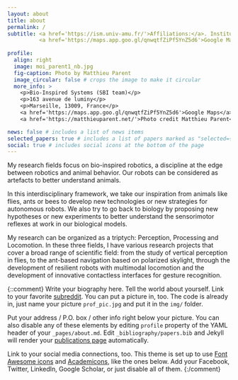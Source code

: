 ```yaml
---
layout: about
title: about
permalink: /
subtitle: <a href='https://ism.univ-amu.fr/'>Affiliations:</a>. Institute of Movement Sciences, Marseille, France.
          <a href='https://maps.app.goo.gl/qnwqtfZiPf5YnZ5d6'>Google Maps</a>
          
profile:
  align: right
  image: moi_parent1_nb.jpg
  fig-caption: Photo by Matthieu Parent
  image_circular: false # crops the image to make it circular
  more_info: >
    <p>Bio-Inspired Systems (SBI team)</p>
    <p>163 avenue de luminy</p>
    <p>Marseille, 13009, France</p>
    <a href='https://maps.app.goo.gl/qnwqtfZiPf5YnZ5d6'>Google Maps</a>
    <a href='https://matthieuparent.net/'>Photo credit Matthieu Parent</a>

news: false # includes a list of news items
selected_papers: true # includes a list of papers marked as "selected={true}"
social: true # includes social icons at the bottom of the page
---
```


My research fields focus on bio-inspired robotics, a discipline at the edge between robotics and animal behavior. Our robots can be considered as artefacts to better understand animals.

In this interdisciplinary framework, we take our inspiration from animals like flies, ants or bees to develop new technologies or new strategies for autonomous robots. We also try to go back to biology by proposing new hypotheses or new experiments to better understand the sensorimotor reflexes at work in our biological models.

My research can be organized as a triptych: Perception, Processing and Locomotion. In these three fields, I have various research projects that cover a broad range of scientific field: from the study of vertical perception in flies, to the ant-based navigation based on polarized skylight, through the development of resilient robots with multimodal locomotion and the development of innovative contactless interfaces for gesture recognition. 

{::comment}
Write your biography here. Tell the world about yourself. Link to your favorite [subreddit](http://reddit.com). You can put a picture in, too. The code is already in, just name your picture `prof_pic.jpg` and put it in the `img/` folder.

Put your address / P.O. box / other info right below your picture. You can also disable any of these elements by editing `profile` property of the YAML header of your `_pages/about.md`. Edit `_bibliography/papers.bib` and Jekyll will render your [publications page](/al-folio/publications/) automatically.

Link to your social media connections, too. This theme is set up to use [Font Awesome icons](https://fontawesome.com/) and [Academicons](https://jpswalsh.github.io/academicons/), like the ones below. Add your Facebook, Twitter, LinkedIn, Google Scholar, or just disable all of them.
{:/comment}

